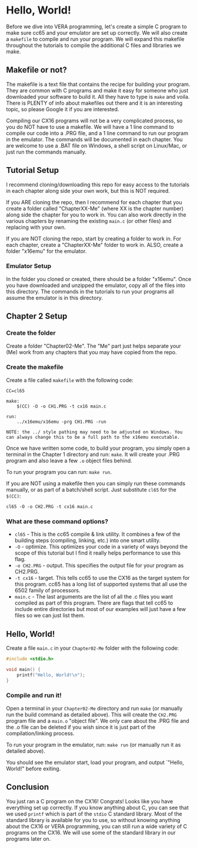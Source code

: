 # Hello, World!
Before we dive into VERA programming, let's create a simple C program to make sure cc65 and your emulator are set up correctly. We will also create a `makefile` to compile and run your program. We will expand this makefile throughout the tutorials to compile the additional C files and libraries we make.

## Makefile or not?
The makefile is a text file that contains the recipe for building your program. They are common with C programs and make it easy for someone who just downloaded your software to build it. All they have to type is `make` and voila. There is PLENTY of info about makefiles out there and it is an interesting topic, so please Google it if you are interested.

Compiling our CX16 programs will not be a very complicated process, so you do NOT have to use a makefile. We will have a 1 line command to compile our code into a .PRG file, and a 1 line command to run our program in the emulator. The commands will be documented in each chapter. You are welcome to use a .BAT file on Windows, a shell script on Linux/Mac, or just run the commands manually.

## Tutorial Setup
I recommend cloning/downloading this repo for easy access to the tutorials in each chapter along side your own work, but this is NOT required.

If you ARE cloning the repo, then I recommend for each chapter that you create a folder called "ChapterXX-Me" (where XX is the chapter number) along side the chapter for you to work in. You can also work directly in the various chapters by renaming the existing `main.c` (or other files) and replacing with your own.

If you are NOT cloning the repo, start by creating a folder to work in. For each chapter, create a "ChapterXX-Me" folder to work in. ALSO, create a folder "x16emu" for the emulator.

### Emulator Setup
In the folder you cloned or created, there should be a folder "x16emu". Once you have downloaded and unzipped the emulator, copy all of the files into this directory. The commands in the tutorials to run your programs all assume the emulator is in this directory.

## Chapter 2 Setup

### Create the folder
Create a folder "Chapter02-Me". The "Me" part just helps separate your (Me) work from any chapters that you may have copied from the repo.

### Create the makefile
Create a file called `makefile` with the following code:
```make
CC=cl65

make:
	$(CC) -O -o CH1.PRG -t cx16 main.c

run:
	../x16emu/x16emu -prg CH1.PRG -run
```
`NOTE: the ../ style pathing may need to be adjusted on Windows. You can always change this to be a full path to the x16emu executable.`

Once we have written some code, to build your program, you simply open a terminal in the Chapter 1 directory and run: `make`. It will create your .PRG program and also leave a few `.o` object files behind.

To run your program you can run: `make run`.

If you are NOT using a makefile then you can simply run these commands manually, or as part of a batch/shell script. Just substitute `cl65` for the `$(CC)`:
```
cl65 -O -o CH2.PRG -t cx16 main.c
```

### What are these command options?
- `cl65` - This is the cc65 compile & link utility. It combines a few of the building steps (compiling, linking, etc.) into one smart utility. 
- `-O` - optimize. This optimizes your code in a variety of ways beyond the scope of this tutorial but I find it really helps performance to use this flag.
- `-o CH2.PRG` - output. This specifies the output file for your program as CH2.PRG.
- `-t cx16` - target. This tells cc65 to use the CX16 as the target system for this program. cc65 has a long list of supported systems that all use the 6502 family of processors.
- `main.c` - The last arguments are the list of all the .c files you want compiled as part of this program. There are flags that tell cc65 to include entire directories but most of our examples will just have a few files so we can just list them.

## Hello, World!
Create a file `main.c` in your `Chapter02-Me` folder with the following code:
```C
#include <stdio.h>

void main() {
    printf("Hello, World!\n");
}
```

### Compile and run it!
Open a terminal in your `Chapter02-Me` directory and run `make` (or manually run the build command as detailed above). This will create the `CH2.PRG` program file and a `main.o` "object file". We only care about the .PRG file and the .o file can be deleted if you wish since it is just part of the compilation/linking process.

To run your program in the emulator, run: `make run` (or manually run it as detailed above).

You should see the emulator start, load your program, and output `"Hello, World!" before exiting.

## Conclusion
You just ran a C program on the CX16! Congrats! Looks like you have everything set up correctly. If you know anything about C, you can see that we used `printf` which is part of the `stdio` C standard library. Most of the standard library is available for you to use, so without knowing anything about the CX16 or VERA programming, you can still run a wide variety of C programs on the CX16. We will use some of the standard library in our programs later on.
